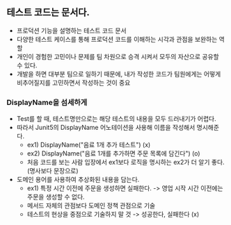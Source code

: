 ## 테스트 코드는 문서다.
- 프로덕션 기능을 설명하는 테스트 코드 문서
- 다양한 테스트 케이스를 통해 프로덕션 코드를 이해하는 시각과 관점을 보완하는 역할
- 개인이 경험한 고민이나 문제를 팀 차원으로 승격 시켜서 모두의 자산으로 공유할 수 있다.
- 개발을 하면 대부분 팀으로 일하기 때문에, 내가 작성한 코드가 팀원에게는 어떻게 비추어질지를 고민하면서 작성하는 것이 중요

### DisplayName을 섬세하게
- Test를 할 때, 테스트명만으로는 해당 테스트의 내용을 모두 드러내기가 어렵다.
- 따라서 Junit5의 DisplayName 어노테이션을 사용해 이름을 작성해서 명시해준다.
  - ex1) DisplayName("음료 1개 추가 테스트") (x)
  - ex2) DisplayName("음료 1개를 추가하면 주문 목록에 담긴다") (o)
  - 처음 코드를 보는 사람 입장에서 ex1보다 로직을 명시하는 ex2가 더 알기 좋다. (명사보다 문장으로)
- 도메인 용어를 사용하여 추상화된 내용을 담는다.
  - ex1) 특정 시간 이전에 주문을 생성하면 실패한다. -> 영업 시작 시간 이전에는 주문을 생성할 수 없다.
  - 메서드 자체의 관점보다 도메인 정책 관점으로 기술
  - 테스트의 현상을 중점으로 기술하지 말 것 -> 성공한다, 실패한다 (x) 